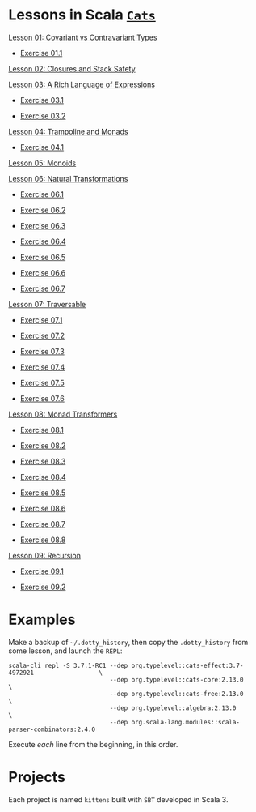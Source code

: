 Lessons in Scala [`Cats`](https://typelevel.org/cats/typeclasses.html#type-classes-in-cats)
===========================================================================================

[Lesson 01: Covariant vs Contravariant Types](https://github.com/sjbiaga/kittens/blob/main/covariant-1-contravariant/README.md)

  - [Exercise 01.1](https://github.com/sjbiaga/kittens/blob/main/covariant-2-contravariant/README.md#exercise-011)

[Lesson 02: Closures and Stack Safety](https://github.com/sjbiaga/kittens/blob/main/queens-1-native/README.md)

[Lesson 03: A Rich Language of Expressions](https://github.com/sjbiaga/kittens/blob/main/expr-01-trait/README.md)

  - [Exercise 03.1](https://github.com/sjbiaga/kittens/blob/main/expr-CoflatMap/README.md#exercise-031)

  - [Exercise 03.2](https://github.com/sjbiaga/kittens/blob/main/expr-09-ring/README.md#exercise-032)

[Lesson 04: Trampoline and Monads](https://github.com/sjbiaga/kittens/blob/main/queens-3-trampoline/README.md)

  - [Exercise 04.1](https://github.com/sjbiaga/kittens/blob/main/kleisli-2-trampoline/README.md#exercise-041)

[Lesson 05: Monoids](https://github.com/sjbiaga/kittens/blob/main/monoid-1-option/README.md)

[Lesson 06: Natural Transformations](https://github.com/sjbiaga/kittens/blob/main/nat-2-trampoline/README.md)

  - [Exercise 06.1](https://github.com/sjbiaga/kittens/blob/main/expr-simplify/README.md#exercise-061)

  - [Exercise 06.2](https://github.com/sjbiaga/kittens/blob/main/expr-paired/README.md#exercise-062)

  - [Exercise 06.3](https://github.com/sjbiaga/kittens/blob/main/expr-tree/README.md#exercise-063)

  - [Exercise 06.4](https://github.com/sjbiaga/kittens/blob/main/expr-eert/README.md#exercise-064)

  - [Exercise 06.5](https://github.com/sjbiaga/kittens/blob/main/eval-1-function0/README.md#exercise-065)

  - [Exercise 06.6](https://github.com/sjbiaga/kittens/blob/main/eval-2-expr-tree/README.md#exercise-066)

  - [Exercise 06.7](https://github.com/sjbiaga/kittens/blob/main/nat-4-list/README.md#exercise-067)

[Lesson 07: Traversable](https://github.com/sjbiaga/kittens/blob/main/traverse-1-list/README.md)

  - [Exercise 07.1](https://github.com/sjbiaga/kittens/blob/main/traverse-1-list/README.md#exercise-071)

  - [Exercise 07.2](https://github.com/sjbiaga/kittens/blob/main/traverse-3-lazylist/README.md#exercise-072)

  - [Exercise 07.3](https://github.com/sjbiaga/kittens/blob/main/traverse-3-lazylist/README.md#exercise-073)

  - [Exercise 07.4](https://github.com/sjbiaga/kittens/blob/main/traverse-5-set-expr/README.md#exercise-074)

  - [Exercise 07.5](https://github.com/sjbiaga/kittens/blob/main/traverse-6-list/README.md#exercise-075)

  - [Exercise 07.6](https://github.com/sjbiaga/kittens/blob/main/traverse-7-poke/README.md#exercise-076)

[Lesson 08: Monad Transformers](https://github.com/sjbiaga/kittens/blob/main/mt-1-compose/README.md)

  - [Exercise 08.1](https://github.com/sjbiaga/kittens/blob/main/mt-6-WriterT/README.md#exercise-081)

  - [Exercise 08.2](https://github.com/sjbiaga/kittens/blob/main/mt-8-ExprT/README.md#exercise-082)

  - [Exercise 08.3](https://github.com/sjbiaga/kittens/blob/main/mt-7-StateT/README.md#exercise-083)

  - [Exercise 08.4](https://github.com/sjbiaga/kittens/blob/main/mt-7-StateT/README.md#exercise-084)

  - [Exercise 08.5](https://github.com/sjbiaga/kittens/blob/main/mt-7-StateT/README.md#exercise-085)

  - [Exercise 08.6](https://github.com/sjbiaga/kittens/blob/main/mt-7-StateT/README.md#exercise-086)

  - [Exercise 08.7](https://github.com/sjbiaga/kittens/blob/main/mt-8-ExprT/README.md#exercise-087)

  - [Exercise 08.8](https://github.com/sjbiaga/kittens/blob/main/mt-9-WriterT-Validated/README.md#exercise-088)

[Lesson 09: Recursion](https://github.com/sjbiaga/kittens/blob/main/recursion-1-lambda-calculus/README.md)

  - [Exercise 09.1](https://github.com/sjbiaga/kittens/blob/main/recursion-2-schemes/README.md#exercise-091)

  - [Exercise 09.2](https://github.com/sjbiaga/kittens/blob/main/recursion-2-schemes/README.md#exercise-092)

Examples
========

Make a backup of `~/.dotty_history`, then copy the `.dotty_history` from some lesson, and launch the `REPL`:

    scala-cli repl -S 3.7.1-RC1 --dep org.typelevel::cats-effect:3.7-4972921                  \
                                --dep org.typelevel::cats-core:2.13.0                         \
                                --dep org.typelevel::cats-free:2.13.0                         \
                                --dep org.typelevel::algebra:2.13.0                           \
                                --dep org.scala-lang.modules::scala-parser-combinators:2.4.0

Execute _each_ line from the beginning, in this order.

Projects
========

Each project is named `kittens` built with `SBT` developed in Scala 3.
